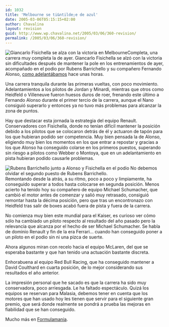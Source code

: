 ```yaml
---
id: 1032
title: 'Melbourne se ti&ntilde;e de azul'
date: 2005-03-06T05:15:15+02:00
author: Chavalina
layout: revision
guid: http://www.wp.chavalina.net/2005/03/06/360-revision/
permalink: /2005/03/06/360-revision/
---
```

<img class="imgizqda" src="http://www.formulamania.com/img/fotos/fisico-melbourne-podio.jpg" alt="Giancarlo Fisichella se alza con la victoria en Melbourne" />Completa, una carrera muy completa la de ayer. Giancarlo Fisichella se alz&oacute; con la victoria sin dificultades después de mantener la pole en los entrenamientos de ayer, acompa&ntilde;ado en el podio por Rubens Barrichello y su compa&ntilde;ero Fernando Alonso, <a href="http://www.formulamania.com/news/comentar.php?idpost=386" target="_blank">como adelantábamos</a> hace unas horas.

Una carrera tranquila durante las primeras vueltas, con poco movimiento. Adelantamientos a los pilotos de Jordan y Minardi, mientras que otros como Heidfeld o Villeneuve fueron huesos duros de roer, frenando este &uacute;ltimo a Fernando Alonso durante el primer tercio de la carrera, aunque el Nano consigui&oacute; superarlo y entonces ya no tuvo más problemas para alcanzar la zona de puntos.

Hay que destacar esta jornada la estrategia del equipo Renault. Conservadores con Fisichella, donde no ten&iacute;an dif&iacute;cil mantener la posici&oacute;n debido a los pilotos que se colocaron detrás de él y actuaron de tap&oacute;n para los que hubieran podido ser competencia. Muy bien pensada la de Alonso, eligiendo muy bien los momentos en los que entrar a repostar y gracias a los que Alonso ha conseguido colarse en los primeros puestos, superando sin riesgo a pilotos como Webber o Montoya, que en un adelantamiento en pista hubieran podido causarle problemas.

<img class="imgizqda" src="http://www.formulamania.com/img/fotos/barrichello-melbourne-podio.jpg" alt="Rubens Barrichello junto a Alonso y Fisichella en el podio" /> No debemos olvidar el segundo puesto de Rubens Barrichello.  
Remontando desde la atrás, a su ritmo, poco a poco y limpiamente, ha conseguido superar a todos hasta colocarse en segunda posici&oacute;n. Menos acierto ha tenido hoy su compa&ntilde;ero de equipo Michael Schumacher, que cambi&oacute; el motor antes de comenzar y sali&oacute; muy retrasado, consigui&oacute; remontar hasta la décima posici&oacute;n, pero que tras un encontronazo con Heidfeld tras salir de boxes acab&oacute; fuera de pista y fuera de la carrera.

No comienza muy bien este mundial para el Kaiser, es curioso ver c&oacute;mo s&oacute;lo ha cambiado un piloto respecto al resultado del a&ntilde;o pasado pero la relevancia que alcanza por el hecho de ser Michael Schumacher. Se habla de dominio Renault y fin de la era Ferrari… cuando han conseguido poner a un piloto en el podio sin ni una pizca de suerte.

Ahora algunos miran con recelo hacia el equipo McLaren, del que se esperaba bastante y que han tenido una actuaci&oacute;n bastante discreta.

Enhorabuena al equipo Red Bull Racing, que ha conseguido mantener a David Coulthard en cuarta posici&oacute;n, de lo mejor considerando sus resultados el a&ntilde;o anterior.

La impresi&oacute;n personal que he sacado es que la carrera ha sido muy conservadora, poco arriesgada. Le ha faltado espectáculo. Quizá los equipos se reservan para Malasia, debemos tener en cuenta que los motores que han usado hoy les tienen que servir para el siguiente gran premio, que será donde realmente se pondrá a prueba las mejoras en fiabilidad que se han conseguido.

Mucho más en <a href="http://www.formulamania.com" target="_blank">Formulamania</a>.